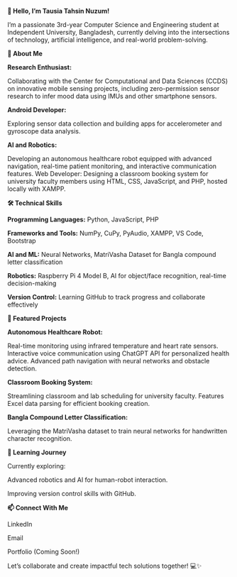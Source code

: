 **👋 **Hello, I’m Tausia Tahsin Nuzum!****

I’m a passionate 3rd-year Computer Science and Engineering student at Independent University, Bangladesh, currently delving into the intersections of technology, artificial intelligence, and real-world problem-solving.

**🌟 About Me**

**Research Enthusiast:** 

Collaborating with the Center for Computational and Data Sciences (CCDS) on innovative mobile sensing projects, including zero-permission sensor research to infer mood data using IMUs and other smartphone sensors.

**Android Developer:** 

Exploring sensor data collection and building apps for accelerometer and gyroscope data analysis.

**AI and Robotics:**

Developing an autonomous healthcare robot equipped with advanced navigation, real-time patient monitoring, and interactive communication features.
Web Developer: Designing a classroom booking system for university faculty members using HTML, CSS, JavaScript, and PHP, hosted locally with XAMPP.


**🛠️ Technical Skills**

**Programming Languages:** Python, JavaScript, PHP

**Frameworks and Tools:** NumPy, CuPy, PyAudio, XAMPP, VS Code, Bootstrap

**AI and ML:** Neural Networks, MatriVasha Dataset for Bangla compound letter classification

**Robotics:** Raspberry Pi 4 Model B, AI for object/face recognition, real-time decision-making

**Version Control:** Learning GitHub to track progress and collaborate effectively


**🚀 Featured Projects**

**Autonomous Healthcare Robot:**

Real-time monitoring using infrared temperature and heart rate sensors.
Interactive voice communication using ChatGPT API for personalized health advice.
Advanced path navigation with neural networks and obstacle detection.


**Classroom Booking System:**

Streamlining classroom and lab scheduling for university faculty.
Features Excel data parsing for efficient booking creation.


**Bangla Compound Letter Classification:**

Leveraging the MatriVasha dataset to train neural networks for handwritten character recognition.


**🌱 Learning Journey**

Currently exploring:

Advanced robotics and AI for human-robot interaction.

Improving version control skills with GitHub.


**📫 Connect With Me**

LinkedIn

Email

Portfolio (Coming Soon!)

Let’s collaborate and create impactful tech solutions together! 💻✨
